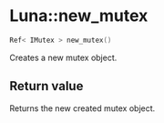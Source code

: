 # Luna::new_mutex

```c++
Ref< IMutex > new_mutex()
```

Creates a new mutex object. 



## Return value
Returns the new created mutex object. 

